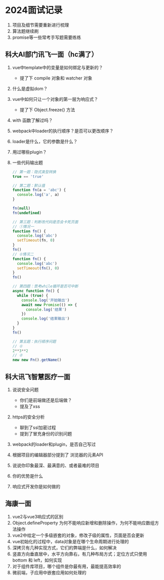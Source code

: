 # 2024面试记录

1. 项目及细节需要重新进行梳理
2. 算法题继续刷
3. promise等一些常考手写题需要练练

## 科大AI部门讯飞一面（hc满了）

1. vue中template中的变量是如何绑定与更新的？

    - 提了下 compile 对象和 watcher 对象

2. 什么是虚拟dom？
3. vue中如何只让一个对象的第一层为响应式？

    - 提了下 Object.freeze() 方法

4. with 函数了解过吗？
5. webpack中loader的执行顺序？是否可以更改顺序？
6. loader是什么，它的参数是什么？
7. 用过哪些plugin？
8. 一些代码输出题

    ```js
    // 第一题：隐式类型转换
    true == 'true'

    // 第二题：默认值
    function fn(a = 'abc') {
      console.log('a', a)
    }

    fn(null)
    fn(undefined)

    // 第三题：判断改代码是否会卡死页面
    // ①情况一
    function fn() {
      console.log('abc')
      setTimeout(fn, 0)
    }
    fn()
    // ①情况二
    function fn() {
      console.log('abc')
      setTimeout(fn(), 0)
    }
    fn()

    // 第四题：思考while循环是否可中断
    async function fn() {
      while (true) {
        console.log('开始输出')
        await new Promise(() => {
          console.log('结果')
        })
        console.log('结束输出')
      }
    }
    fn()

    // 第五题：执行顺序问题
    // ①
    2**3**2
    // ②
    new new Fn().getName()
    ```

## 科大讯飞智慧医疗一面

1. 说说安全问题
    - 你们是前端做还是后端做？
    - 提及了xss

2. https的安全分析
    - 聊到了ssl加密过程
    - 提到了冒充身份的识别问题

3. webpack的loader和plugin，是否自己写过
4. 根据项目的编辑器部分提到了 浏览器的元素API
5. 说说你印象最深、最满意的、或者最难的项目
6. 你的优势是什么
7. 响应式开发你是如何做的

## 海康一面

1. vue2与vue3响应式的区别
2. Object.defineProperty 为何不能响应新增和删除操作，为何不能响应数组方法操作
3. vue2中给定一个多级嵌套的对象，修改子级的属性，页面是否会更新
4. vue初始化的过程中，data对象是在哪个生命周期进行处理的
5. 深拷贝有几种实现方式，它们的弊端是什么，如何解决
6. 竖直方向垂直居中，水平方向靠右，有几种布局方式；定位方式只使用 bottom 和 left，如何实现
7. 对于组件库项目，哪个组件是你最有用，最能提高效率的
8. 微前端，子应用中嵌套应用如何处理的
